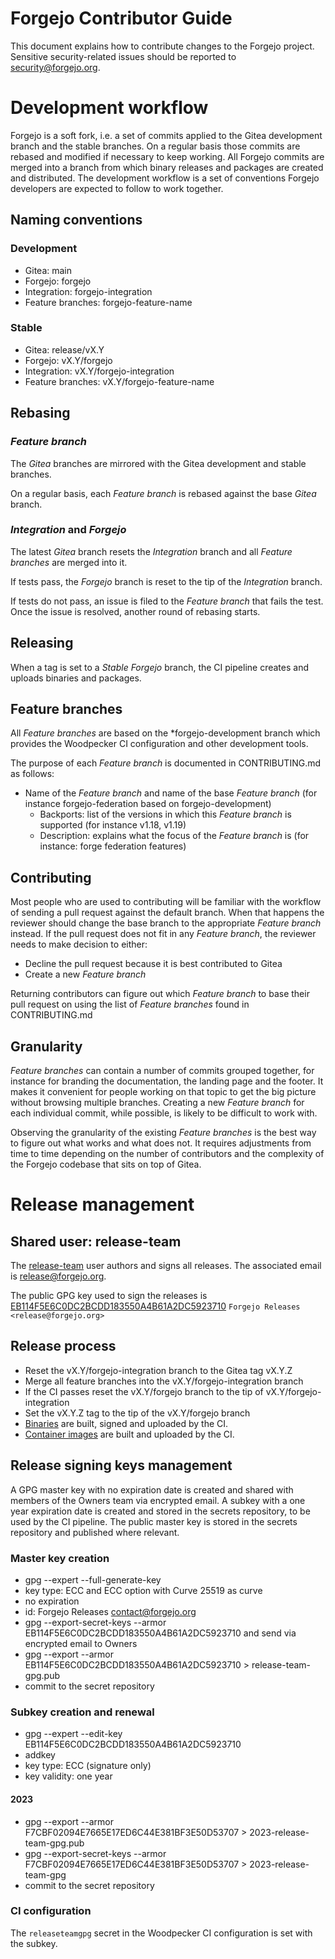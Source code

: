 # Forgejo Contributor Guide

This document explains how to contribute changes to the Forgejo project.
Sensitive security-related issues should be reported to
[security@forgejo.org](mailto:security@forgejo.org).

# Development workflow

Forgejo is a soft fork, i.e. a set of commits applied to the Gitea development branch and the stable branches. On a regular basis those commits are rebased and modified if necessary to keep working. All Forgejo commits are merged into a branch from which binary releases and packages are created and distributed. The development workflow is a set of conventions Forgejo developers are expected to follow to work together.

## Naming conventions

### Development

* Gitea: main
* Forgejo: forgejo
* Integration: forgejo-integration
* Feature branches: forgejo-feature-name

### Stable

* Gitea: release/vX.Y
* Forgejo: vX.Y/forgejo
* Integration: vX.Y/forgejo-integration
* Feature branches: vX.Y/forgejo-feature-name

## Rebasing

### *Feature branch*

The *Gitea* branches are mirrored with the Gitea development and stable branches.

On a regular basis, each *Feature branch* is rebased against the base *Gitea* branch.

### *Integration* and *Forgejo*

The latest *Gitea* branch resets the *Integration* branch and all *Feature branches* are merged into it. 

If tests pass, the *Forgejo* branch is reset to the tip of the *Integration* branch.

If tests do not pass, an issue is filed to the *Feature branch* that fails the test. Once the issue is resolved, another round of rebasing starts.

## Releasing

When a tag is set to a *Stable* *Forgejo* branch, the CI pipeline creates and uploads binaries and packages.

## Feature branches

All *Feature branches* are based on the \*forgejo-development branch which provides the Woodpecker CI configuration and other development tools.

The purpose of each *Feature branch* is documented in CONTRIBUTING.md as follows:

* Name of the *Feature branch* and name of the base *Feature branch* (for instance forgejo-federation based on forgejo-development)
    * Backports: list of the versions in which this *Feature branch* is supported (for instance v1.18, v1.19)
    * Description: explains what the focus of the *Feature branch* is (for instance: forge federation features)

## Contributing

Most people who are used to contributing will be familiar with the workflow of sending a pull request against the default branch. When that happens the reviewer should change the base branch to the appropriate *Feature branch* instead. If the pull request does not fit in any *Feature branch*, the reviewer needs to make decision to either:

* Decline the pull request because it is best contributed to Gitea
* Create a new *Feature branch*

Returning contributors can figure out which *Feature branch* to base their pull request on using the list of *Feature branches* found in CONTRIBUTING.md

## Granularity

*Feature branches* can contain a number of commits grouped together, for instance for branding the documentation, the landing page and the footer. It makes it convenient for people working on that topic to get the big picture without browsing multiple branches. Creating a new *Feature branch* for each individual commit, while possible, is likely to be difficult to work with.

Observing the granularity of the existing *Feature branches* is the best way to figure out what works and what does not. It requires adjustments from time to time depending on the number of contributors and the complexity of the Forgejo codebase that sits on top of Gitea.

# Release management

## Shared user: release-team

The [release-team](https://codeberg.org/release-team) user authors and signs all releases. The associated email is release@forgejo.org.

The public GPG key used to sign the releases is [EB114F5E6C0DC2BCDD183550A4B61A2DC5923710](https://codeberg.org/release-team.gpg) `Forgejo Releases <release@forgejo.org>`

## Release process

* Reset the vX.Y/forgejo-integration branch to the Gitea tag vX.Y.Z
* Merge all feature branches into the vX.Y/forgejo-integration branch
* If the CI passes reset the vX.Y/forgejo branch to the tip of vX.Y/forgejo-integration
* Set the vX.Y.Z tag to the tip of the vX.Y/forgejo branch
* [Binaries](https://codeberg.org/forgejo/forgejo/releases) are built, signed and uploaded by the CI.
* [Container images](https://codeberg.org/forgejo/-/packages/container/forgejo/versions) are built and uploaded by the CI.

## Release signing keys management

A GPG master key with no expiration date is created and shared with members of the Owners team via encrypted email. A subkey with a one year expiration date is created and stored in the secrets repository, to be used by the CI pipeline. The public master key is stored in the secrets repository and published where relevant.

### Master key creation

* gpg --expert --full-generate-key
* key type: ECC and ECC option with Curve 25519 as curve
* no expiration
* id: Forgejo Releases <contact@forgejo.org>
* gpg --export-secret-keys --armor EB114F5E6C0DC2BCDD183550A4B61A2DC5923710 and send via encrypted email to Owners
* gpg --export --armor EB114F5E6C0DC2BCDD183550A4B61A2DC5923710 > release-team-gpg.pub
* commit to the secret repository

### Subkey creation and renewal

* gpg --expert --edit-key EB114F5E6C0DC2BCDD183550A4B61A2DC5923710
* addkey
* key type: ECC (signature only)
* key validity: one year

#### 2023

* gpg --export --armor F7CBF02094E7665E17ED6C44E381BF3E50D53707 > 2023-release-team-gpg.pub
* gpg --export-secret-keys --armor F7CBF02094E7665E17ED6C44E381BF3E50D53707 > 2023-release-team-gpg
* commit to the secret repository

### CI configuration

The `releaseteamgpg` secret in the Woodpecker CI configuration is set with the subkey.
